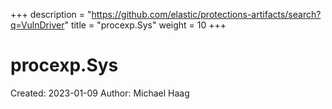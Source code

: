 +++
description = "https://github.com/elastic/protections-artifacts/search?q=VulnDriver"
title = "procexp.Sys"
weight = 10
+++

# procexp.Sys

Created: 2023-01-09
Author: Michael Haag


